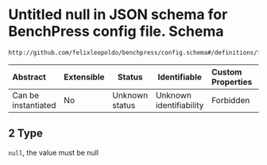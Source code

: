 # Untitled null in JSON schema for BenchPress config file. Schema

```txt
http://github.com/felixleopoldo/benchpress/config.schema#/definitions/flexnatnumnull/anyOf/2
```




| Abstract            | Extensible | Status         | Identifiable            | Custom Properties | Additional Properties | Access Restrictions | Defined In                                                               |
| :------------------ | ---------- | -------------- | ----------------------- | :---------------- | --------------------- | ------------------- | ------------------------------------------------------------------------ |
| Can be instantiated | No         | Unknown status | Unknown identifiability | Forbidden         | Allowed               | none                | [config.schema.json\*](../out/config.schema.json "open original schema") |

## 2 Type

`null`, the value must be null

